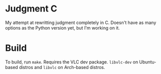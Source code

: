 # Judgment C
My attempt at rewritting judgment completely in C. Doesn't have as many options as the Python version yet, but I'm working on it.

# Build
To build, run `make`. Requires the VLC dev package. `libvlc-dev` on Ubuntu-based distros and `libvlc` on Arch-based distros.
